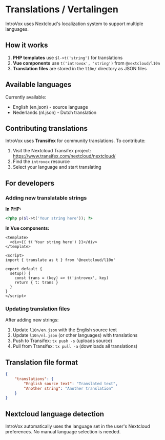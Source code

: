 # Translations / Vertalingen

IntroVox uses Nextcloud's localization system to support multiple languages.

## How it works

1. **PHP templates** use `$l->t('string')` for translations
2. **Vue components** use `t('introvox', 'string')` from `@nextcloud/l10n`
3. **Translation files** are stored in the `l10n/` directory as JSON files

## Available languages

Currently available:
- English (en.json) - source language
- Nederlands (nl.json) - Dutch translation

## Contributing translations

IntroVox uses **Transifex** for community translations. To contribute:

1. Visit the Nextcloud Transifex project: https://www.transifex.com/nextcloud/nextcloud/
2. Find the `introvox` resource
3. Select your language and start translating

## For developers

### Adding new translatable strings

**In PHP:**
```php
<?php p($l->t('Your string here')); ?>
```

**In Vue components:**
```vue
<template>
  <div>{{ t('Your string here') }}</div>
</template>

<script>
import { translate as t } from '@nextcloud/l10n'

export default {
  setup() {
    const trans = (key) => t('introvox', key)
    return { t: trans }
  }
}
</script>
```

### Updating translation files

After adding new strings:
1. Update `l10n/en.json` with the English source text
2. Update `l10n/nl.json` (or other languages) with translations
3. Push to Transifex: `tx push -s` (uploads source)
4. Pull from Transifex: `tx pull -a` (downloads all translations)

## Translation file format

```json
{
    "translations": {
        "English source text": "Translated text",
        "Another string": "Another translation"
    }
}
```

## Nextcloud language detection

IntroVox automatically uses the language set in the user's Nextcloud preferences. No manual language selection is needed.
